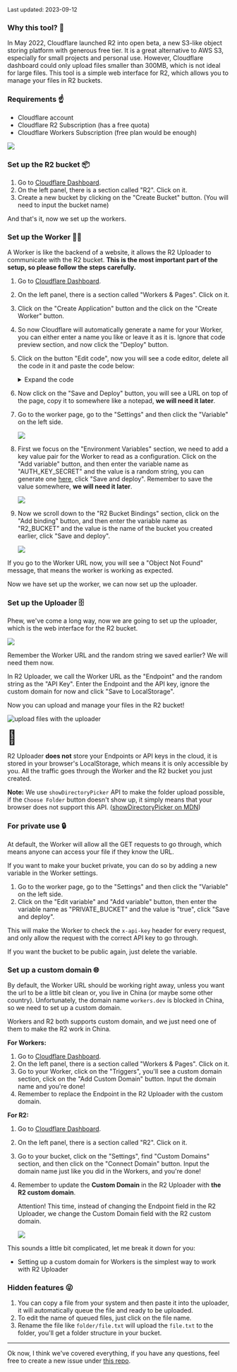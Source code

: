 <span style="font-size: .8rem">Last updated: 2023-09-12</span>

### Why this tool? 🤔

In May 2022, Cloudflare launched R2 into open beta, a new S3-like object storing platform with generous free tier. It is a great alternative to AWS S3, especially for small projects and personal use. However, Cloudflare dashboard could only upload files smaller than 300MB, which is not ideal for large files. This tool is a simple web interface for R2, which allows you to manage your files in R2 buckets.

### Requirements ☝️

- Cloudflare account
- Cloudflare R2 Subscription (has a free quota)
- Cloudflare Workers Subscription (free plan would be enough)

![](https://r2-cf-api.jw1.dev/dashboard.png)

### Set up the R2 bucket 📦

1. Go to [Cloudflare Dashboard](https://dash.cloudflare.com/).
2. On the left panel, there is a section called "R2". Click on it.
3. Create a new bucket by clicking on the "Create Bucket" button. (You will need to input the bucket name)

And that's it, now we set up the workers.

### Set up the Worker 👷‍♂️

A Worker is like the backend of a website, it allows the R2 Uploader to communicate with the R2 bucket. **This is the most important part of the setup, so please follow the steps carefully.**

1. Go to [Cloudflare Dashboard](https://dash.cloudflare.com/).
2. On the left panel, there is a section called "Workers & Pages". Click on it.
3. Click on the "Create Application" button and the click on the "Create Worker" button.
4. So now Cloudflare will automatically generate a name for your Worker, you can either enter a name you like or leave it as it is. Ignore that code preview section, and now click the "Deploy" button.
5. Click on the button "Edit code", now you will see a code editor, delete all the code in it and paste the code below:

   <details><summary>Expand the code</summary>

   ```js
   var hasValidHeader = (request, env) => {
     return request.headers.get('x-api-key') === env.AUTH_KEY_SECRET
   }
   function authorizeRequest(request, env, key) {
     switch (request.method) {
       case 'PUT':
         return hasValidHeader(request, env)
       case 'DELETE':
         return hasValidHeader(request, env)
       case 'PATCH':
         return hasValidHeader(request, env)
       case 'GET':
         if (env.PRIVATE_BUCKET) {
           return hasValidHeader(request, env)
         } else {
           return true
         }
       case 'OPTIONS':
         return true
       default:
         return false
     }
   }
   var worker_default = {
     async fetch(request, env) {
       const url = new URL(request.url)
       const key = url.pathname.slice(1)
       if (!authorizeRequest(request, env, key)) {
         return new Response('Forbidden', { status: 403 })
       }
       switch (request.method) {
         case 'PUT':
           await env.R2_BUCKET.put(key, request.body)
           return new Response(`Put ${key} successfully!`, {
             headers: {
               'Access-Control-Allow-Origin': '*'
             }
           })
         case 'PATCH':
           let list = await env.R2_BUCKET.list()
           return new Response(JSON.stringify(list), {
             headers: {
               'Content-Type': 'application/json',
               'Access-Control-Allow-Origin': '*'
             }
           })
         case 'GET':
           const object = await env.R2_BUCKET.get(key)
           if (object === null) {
             return new Response('Object Not Found', { status: 404 })
           }
           const headers = new Headers()
           object.writeHttpMetadata(headers)
           headers.set('etag', object.httpEtag)
           headers.set('Access-Control-Allow-Origin', '*')
           return new Response(object.body, {
             headers
           })
         case 'DELETE':
           await env.R2_BUCKET.delete(key)
           return new Response('Deleted!', {
             headers: {
               'Access-Control-Allow-Origin': '*'
             }
           })
         case 'OPTIONS':
           return new Response(null, {
             headers: {
               'Access-Control-Allow-Origin': '*',
               'Access-Control-Allow-Methods':
                 'PUT, PATCH, GET, DELETE, OPTIONS',
               'Access-Control-Allow-Headers': 'Content-Type, x-api-key'
             }
           })
         default:
           return new Response('Method Not Allowed', {
             status: 405,
             headers: {
               'Access-Control-Allow-Methods':
                 'PUT, PATCH, GET, DELETE, OPTIONS',
               'Access-Control-Allow-Origin': '*'
             }
           })
       }
     }
   }
   export { worker_default as default }
   ```

   </details>

6. Now click on the "Save and Deploy" button, you will see a URL on top of the page, copy it to somewhere like a notepad, **we will need it later**.
7. Go to the worker page, go to the "Settings" and then click the "Variable" on the left side.

   ![](https://r2-cf-api.jw1.dev/r2_page.png)

8. First we focus on the "Environment Variables" section, we need to add a key value pair for the Worker to read as a configuration. Click on the "Add variable" button, and then enter the variable name as "AUTH_KEY_SECRET" and the value is a random string, you can generate one [here](https://www.avast.com/random-password-generator), click "Save and deploy". Remember to save the value somewhere, **we will need it later**.

   ![](https://r2-cf-api.jw1.dev/workers_api_key_setup.png)

9. Now we scroll down to the "R2 Bucket Bindings" section, click on the "Add binding" button, and then enter the variable name as "R2_BUCKET" and the value is the name of the bucket you created earlier, click "Save and deploy".

   ![](https://r2-cf-api.jw1.dev/r2_bindings_to_worker.png)

If you go to the Worker URL now, you will see a "Object Not Found" message, that means the worker is working as expected.

Now we have set up the worker, we can now set up the uploader.

### Set up the Uploader 🗄️

Phew, we've come a long way, now we are going to set up the uploader, which is the web interface for the R2 bucket.

![](https://r2-cf-api.jw1.dev/eFeFgOgn_bXLbpYs.png)

Remember the Worker URL and the random string we saved earlier? We will need them now.

In R2 Uploader, we call the Worker URL as the "Endpoint" and the random string as the "API Key". Enter the Endpoint and the API key, ignore the custom domain for now and click "Save to LocalStorage".

Now you can upload and manage your files in the R2 bucket!

![upload files with the uploader](https://r2-cf-api.jw1.dev/p3eqM3JOpcDfzXdi.png)

<span style="font-size: 2rem">🎉</span>

R2 Uploader **does not** store your Endpoints or API keys in the cloud, it is stored in your browser's LocalStorage, which means it is only accessible by you. All the traffic goes through the Worker and the R2 bucket you just created.

**Note:** We use `showDirectoryPicker` API to make the folder upload possible, if the `Choose Folder` button doesn't show up, it simply means that your browser does not support this API. ([showDirectoryPicker on MDN](https://developer.mozilla.org/en-US/docs/Web/API/Window/showDirectoryPicker))

### For private use 🔒

At default, the Worker will allow all the GET requests to go through, which means anyone can access your file if they know the URL.

If you want to make your bucket private, you can do so by adding a new variable in the Worker settings.

1. Go to the worker page, go to the "Settings" and then click the "Variable" on the left side.
2. Click on the "Edit variable" and "Add variable" button, then enter the variable name as "PRIVATE_BUCKET" and the value is "true", click "Save and deploy".
   
This will make the Worker to check the `x-api-key` header for every request, and only allow the request with the correct API key to go through.

If you want the bucket to be public again, just delete the variable.

### Set up a custom domain 🌐

By default, the Worker URL should be working right away, unless you want the url to be a little bit clean or, you live in China (or maybe some other country). Unfortunately, the domain name `workers.dev` is blocked in China, so we need to set up a custom domain.

Workers and R2 both supports custom domain, and we just need one of them to make the R2 work in China.

**For Workers:**

1. Go to [Cloudflare Dashboard](https://dash.cloudflare.com/).
2. On the left panel, there is a section called "Workers & Pages". Click on it.
3. Go to your Worker, click on the "Triggers", you'll see a custom domain section, click on the "Add Custom Domain" button. Input the domain name and you're done!
4. Remember to replace the Endpoint in the R2 Uploader with the custom domain.

**For R2:**

1. Go to [Cloudflare Dashboard](https://dash.cloudflare.com/).
2. On the left panel, there is a section called "R2". Click on it.
3. Go to your bucket, click on the "Settings", find "Custom Domains" section, and then click on the "Connect Domain" button. Input the domain name just like you did in the Workers, and you're done!
4. Remember to update the **Custom Domain** in the R2 Uploader with **the R2 custom domain**.

   Attention! This time, instead of changing the Endpoint field in the R2 Uploader, we change the Custom Domain field with the R2 custom domain.

   ![](https://r2-cf-api.jw1.dev/endpoint.png)

This sounds a little bit complicated, let me break it down for you:

- Setting up a custom domain for Workers is the simplest way to work with R2 Uploader

### Hidden features 😜

1. You can copy a file from your system and then paste it into the uploader, it will automatically queue the file and ready to be uploaded.
2. To edit the name of queued files, just click on the file name.
3. Rename the file like `folder/file.txt` will upload the `file.txt` to the folder, you'll get a folder structure in your bucket.

---

Ok now, I think we've covered everything, if you have any questions, feel free to create a new issue under [this repo](https://github.com/jw-12138/r2-uploader/issues).
